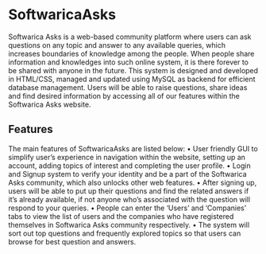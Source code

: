 # SoftwaricaAsks
Softwarica Asks is a web-based community platform where users can ask questions on any topic and answer to any available queries, which increases boundaries of knowledge among the people. When people share information and knowledges into such online system, it is there forever to be shared with anyone in the future. This system is designed and developed in HTML/CSS, managed and updated using MySQL as backend for efficient database management. Users will be able to raise questions, share ideas and find desired information by accessing all of our features within the Softwarica Asks website.
## Features
The main features of SoftwaricaAsks are listed below:
•	User friendly GUI to simplify user’s experience in navigation within the website, setting up an account, adding topics of interest and completing the user profile.
•	Login and Signup system to verify your identity and be a part of the Softwarica Asks community, which also unlocks other web features.
•	After signing up, users will be able to put up their questions and find the related answers if it’s already available, if not anyone who’s associated with the question will respond to your queries.
•	People can enter the ‘Users’ and ‘Companies’ tabs to view the list of users and the companies who have registered themselves in Softwarica Asks community respectively.
•	The system will sort out top questions and frequently explored topics so that users can browse for best question and answers.
